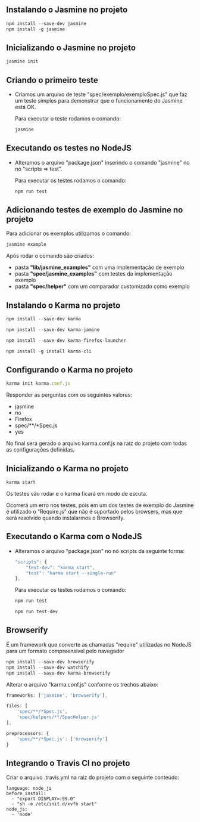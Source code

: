 ## Instalando o Jasmine no projeto

```javascript
npm install --save-dev jasmine
npm install -g jasmine
```

## Inicializando o Jasmine no projeto
```javascript
jasmine init
```

## Criando o primeiro teste

* Criamos um arquivo de teste "spec/exemplo/exemploSpec.js" que faz um  teste simples para demonstrar  que o funcionamento do Jasmine está OK.

    Para executar o teste rodamos o comando:

    ```javascript
    jasmine
    ```

## Executando os testes no NodeJS

* Alteramos o arquivo "package.json" inserindo o comando "jasmine" no nó "scripts => test".

    Para executar os testes rodamos o comando:

    ```javascript
    npm run test
    ```
	
## Adicionando testes de exemplo do Jasmine no projeto

Para adicionar os exemplos utilizamos o comando:

```javascript
jasmine example
```
Após rodar o comando são criados:
- pasta **"lib/jasmine_examples"** com uma implementação de exemplo
- pasta **"spec/jasmine_examples"** com testes da implementação exemplo
- pasta **"spec/helper"** com um comparador customizado como exemplo

## Instalando o Karma no projeto

```javascript
npm install --save-dev karma

npm install --save-dev karma-jamine

npm install --save-dev karma-firefox-launcher

npm install -g install karma-cli
```

## Configurando o Karma no projeto

```javascript
karma init karma.conf.js
```
Responder as perguntas com os seguintes valores:
- jasmine
- no
- Firefox
- spec/**/*Spec.js
- yes

No final será gerado o arquivo karma.conf.js na raiz do projeto com todas as configurações definidas.

## Inicializando o Karma no projeto

```javascript
karma start
```

Os testes vão rodar e o karma ficará em modo de escuta.

Ocorrerá um erro nos testes, pois em um dos testes de exemplo do Jasmine é utilizado o "Require.js" que não é suportado pelos browsers, mas que será resolvido quando
instalarmos o Browserify.

## Executando o Karma com o NodeJS

* Alteramos o arquivo "package.json" no nó scripts da seguinte forma:
    
    ```javascript
    "scripts": {
        "test-dev": "karma start",
        "test": "karma start --single-run"
    },
    ```

    Para executar os testes rodamos o comando:

    ```javascript
    npm run test

    npm run test-dev
    ```

## Browserify

É um framework que converte as chamadas "require" utilizadas no NodeJS para um formato compreensivel pelo navegador

```javascript
npm install --save-dev browserify
npm install --save-dev watchify
npm install --save-dev karma-browserify
```

Alterar o arquivo "karma.conf.js" conforme os trechos abaixo:

```javascript
frameworks: ['jasmine', 'browserify'],
```

```javascript
files: [
    'spec/**/*Spec.js',
    'spec/helpers/**/SpecHelper.js'
],
```

```javascript
preprocessors: {
    'spec/**/*Spec.js': ['browserify']
}
```

## Integrando o Travis CI no projeto

Criar o arquivo .travis.yml na raiz do projeto com o seguinte conteúdo:

```
language: node_js
before_install:
  - "export DISPLAY=:99.0"
  - "sh -e /etc/init.d/xvfb start"
node_js:
  - 'node'
```